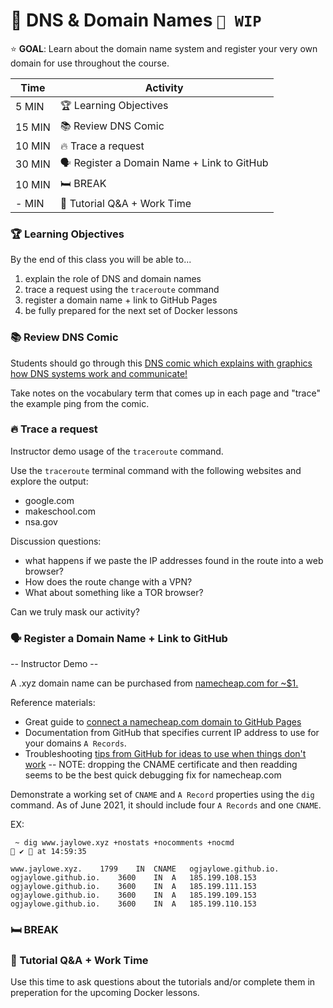 <!-- Run as a slideshow: reveal-md README.md -w -->
# 🐳 DNS & Domain Names `🚧 WIP`

⭐️ **GOAL**: Learn about the domain name system and register your very own domain for use throughout the course.

|**Time**  | **Activity**              |
 --------- | ------------------------- |
| 5 MIN     | 🏆 Learning Objectives    |
| 15 MIN    | 📚 Review DNS Comic   |
| 10 MIN    | 🔥 Trace a request   |
| 30 MIN    | 🗣️ Register a Domain Name + Link to GitHub   |
| 10 MIN    | 🛏️ BREAK                     |
| - MIN     | 💪 Tutorial Q&A + Work Time      |

<!-- > -->

### 🏆 Learning Objectives

By the end of this class you will be able to...
1. explain the role of DNS and domain names 
2. trace a request using the `traceroute` command
3. register a domain name + link to GitHub Pages
4. be fully prepared for the next set of Docker lessons

<!-- > -->

### 📚 Review DNS Comic

Students should go through this [DNS comic which explains with graphics how DNS systems work and communicate!](https://howdns.works)

Take notes on the vocabulary term that comes up in each page and "trace" the example ping from the comic.

<!-- > -->

### 🔥 Trace a request 

Instructor demo usage of the `traceroute` command.

Use the `traceroute` terminal command with the following websites and explore the output:
- google.com
- makeschool.com
- nsa.gov

Discussion questions:
- what happens if we paste the IP addresses found in the route into a web browser?
- How does the route change with a VPN?
- What about something like a TOR browser?

Can we truly mask our activity?

<!-- > -->

### 🗣️ Register a Domain Name + Link to GitHub

-- Instructor Demo --

A .xyz domain name can be purchased from [namecheap.com for ~$1.](namecheap.com)

Reference materials:
- Great guide to [connect a namecheap.com domain to GitHub Pages](https://dev.to/pauljwil/connect-github-pages-to-your-namecheap-domain-4gjj)
- Documentation from GitHub that specifies current IP address to use for your domains `A Records`.
- Troubleshooting [tips from GitHub for ideas to use when things don't work](https://docs.github.com/en/pages/configuring-a-custom-domain-for-your-github-pages-site/troubleshooting-custom-domains-and-github-pages#cname-errors)
-- NOTE: dropping the CNAME certificate and then readding seems to be the best quick debugging fix for namecheap.com

Demonstrate a working set of `CNAME` and `A Record` properties using the `dig` command. As of June 2021, it should include four `A Records` and one `CNAME`.

EX:
```
 ~ dig www.jaylowe.xyz +nostats +nocomments +nocmd                                                  ✔  at 14:59:35 

www.jaylowe.xyz.	1799	IN	CNAME	ogjaylowe.github.io.
ogjaylowe.github.io.	3600	IN	A	185.199.108.153
ogjaylowe.github.io.	3600	IN	A	185.199.111.153
ogjaylowe.github.io.	3600	IN	A	185.199.109.153
ogjaylowe.github.io.	3600	IN	A	185.199.110.153
```


<!-- > -->

### 🛏️ BREAK   

<!-- > -->
### 💪 Tutorial Q&A + Work Time 

Use this time to ask questions about the tutorials and/or complete them in preperation for the upcoming Docker lessons.

<!-- do not edit below this line !-->
[View]: https://make-school-courses.github.io/BEW-2.3-Web-Security/Slides/00-LESSON_NAME_TODO
[Gradescope]: https://www.gradescope.com/courses/133579
[Link]: https://en.wikipedia.org/wiki/HTTP_404
